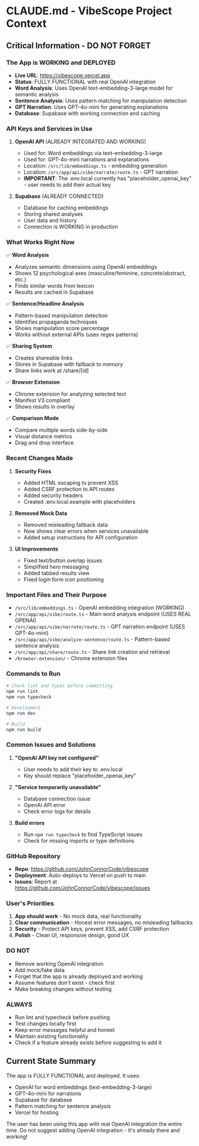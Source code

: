# CLAUDE.md - VibeScope Project Context

## Critical Information - DO NOT FORGET

### The App is WORKING and DEPLOYED
- **Live URL**: https://vibescope.vercel.app
- **Status**: FULLY FUNCTIONAL with real OpenAI integration
- **Word Analysis**: Uses OpenAI text-embedding-3-large model for semantic analysis
- **Sentence Analysis**: Uses pattern matching for manipulation detection  
- **GPT Narration**: Uses GPT-4o-mini for generating explanations
- **Database**: Supabase with working connection and caching

### API Keys and Services in Use

1. **OpenAI API** (ALREADY INTEGRATED AND WORKING)
   - Used for: Word embeddings via text-embedding-3-large
   - Used for: GPT-4o-mini narrations and explanations
   - Location: `/src/lib/embeddings.ts` - embedding generation
   - Location: `/src/app/api/vibe/narrate/route.ts` - GPT narration
   - **IMPORTANT**: The .env.local currently has "placeholder_openai_key" - user needs to add their actual key

2. **Supabase** (ALREADY CONNECTED)
   - Database for caching embeddings
   - Storing shared analyses
   - User data and history
   - Connection is WORKING in production

### What Works Right Now

✅ **Word Analysis**
- Analyzes semantic dimensions using OpenAI embeddings
- Shows 12 psychological axes (masculine/feminine, concrete/abstract, etc.)
- Finds similar words from lexicon
- Results are cached in Supabase

✅ **Sentence/Headline Analysis**  
- Pattern-based manipulation detection
- Identifies propaganda techniques
- Shows manipulation score percentage
- Works without external APIs (uses regex patterns)

✅ **Sharing System**
- Creates shareable links
- Stores in Supabase with fallback to memory
- Share links work at /share/[id]

✅ **Browser Extension**
- Chrome extension for analyzing selected text
- Manifest V3 compliant
- Shows results in overlay

✅ **Comparison Mode**
- Compare multiple words side-by-side
- Visual distance metrics
- Drag and drop interface

### Recent Changes Made

1. **Security Fixes**
   - Added HTML escaping to prevent XSS
   - Added CSRF protection to API routes
   - Added security headers
   - Created .env.local.example with placeholders

2. **Removed Mock Data**
   - Removed misleading fallback data
   - Now shows clear errors when services unavailable
   - Added setup instructions for API configuration

3. **UI Improvements**
   - Fixed text/button overlap issues
   - Simplified hero messaging
   - Added tabbed results view
   - Fixed login form icon positioning

### Important Files and Their Purpose

- `/src/lib/embeddings.ts` - OpenAI embedding integration (WORKING)
- `/src/app/api/vibe/route.ts` - Main word analysis endpoint (USES REAL OPENAI)
- `/src/app/api/vibe/narrate/route.ts` - GPT narration endpoint (USES GPT-4o-mini)
- `/src/app/api/vibe/analyze-sentence/route.ts` - Pattern-based sentence analysis
- `/src/app/api/share/route.ts` - Share link creation and retrieval
- `/browser-extension/` - Chrome extension files

### Commands to Run

```bash
# Check lint and types before committing
npm run lint
npm run typecheck

# Development
npm run dev

# Build
npm run build
```

### Common Issues and Solutions

1. **"OpenAI API key not configured"**
   - User needs to add their key to .env.local
   - Key should replace "placeholder_openai_key"

2. **"Service temporarily unavailable"**  
   - Database connection issue
   - OpenAI API error
   - Check error logs for details

3. **Build errors**
   - Run `npm run typecheck` to find TypeScript issues
   - Check for missing imports or type definitions

### GitHub Repository
- **Repo**: https://github.com/JohnConnorCode/vibescope
- **Deployment**: Auto-deploys to Vercel on push to main
- **Issues**: Report at https://github.com/JohnConnorCode/vibescope/issues

### User's Priorities

1. **App should work** - No mock data, real functionality
2. **Clear communication** - Honest error messages, no misleading fallbacks  
3. **Security** - Protect API keys, prevent XSS, add CSRF protection
4. **Polish** - Clean UI, responsive design, good UX

### DO NOT
- Remove working OpenAI integration
- Add mock/fake data
- Forget that the app is already deployed and working
- Assume features don't exist - check first
- Make breaking changes without testing

### ALWAYS
- Run lint and typecheck before pushing
- Test changes locally first
- Keep error messages helpful and honest
- Maintain existing functionality
- Check if a feature already exists before suggesting to add it

## Current State Summary

The app is FULLY FUNCTIONAL and deployed. It uses:
- OpenAI for word embeddings (text-embedding-3-large)
- GPT-4o-mini for narrations
- Supabase for database
- Pattern matching for sentence analysis
- Vercel for hosting

The user has been using this app with real OpenAI integration the entire time. Do not suggest adding OpenAI integration - it's already there and working!